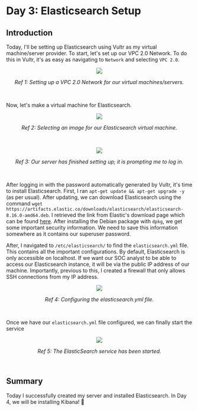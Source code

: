 # Day 3: Elasticsearch Setup
## Introduction
Today, I'll be setting up Elasticsearch using Vultr as my virtual machine/server provider. To start, let's set up our VPC 2.0 Network. To do this in Vultr, it's as easy as navigating to `Network` and selecting `VPC 2.0`. 

<p align="center"><img src="https://i.imgur.com/Q5PGjfC.png"></p>
<p align="center"><i>Ref 1: Setting up a VPC 2.0 Network for our virtual machines/servers.</i></p>
<br>

Now, let's make a virtual machine for Elasticsearch.

<p align="center"><img src="https://i.imgur.com/lBjU4sT.png"></p>
<p align="center"><i>Ref 2: Selecting an image for our Elasticsearch virtual machine.</i></p>
<br>

<p align="center"><img src="https://i.imgur.com/85BFA2m.png"></p>
<p align="center"><i>Ref 3: Our server has finished setting up; it is prompting me to log in.</i></p>
<br>

After logging in with the password automatically generated by Vultr, it's time to install Elasticsearch. First, I ran `apt-get update && apt-get upgrade -y` (as per usual). After updating, we can download Elasticsearch using the command `wget https://artifacts.elastic.co/downloads/elasticsearch/elasticsearch-8.16.0-amd64.deb`. I retrieved the link from Elastic's download page which can be found [here](https://www.elastic.co/downloads/elasticsearch). After installing the Debian package with `dpkg`, we get some important security information. We need to save this information somewhere as it contains our superuser password.

After, I navigated to `/etc/elasticsearch/` to find the `elasticsearch.yml` file. This contains all the important configurations. By default, Elasticsearch is only accessible on localhost. If we want our SOC analyst to be able to access our Elasticsearch instance, it will be via the public IP address of our machine. Importantly, previous to this, I created a firewall that only allows SSH connections from my IP address.

<p align="center"><img src="https://i.imgur.com/oLGFbRp.png"></p>
<p align="center"><i>Ref 4: Configuring the elasticsearch.yml file.</i></p>
<br>

Once we have our `elasticsearch.yml` file configured, we can finally start the service

<p align="center"><img src="https://i.imgur.com/M2ACkCn.png"></p>
<p align="center"><i>Ref 5: The ElasticSearch service has been started.</i></p>
<br>

## Summary
Today I successfully created my server and installed Elasticsearch. In Day 4, we will be installing Kibana! 🚀
